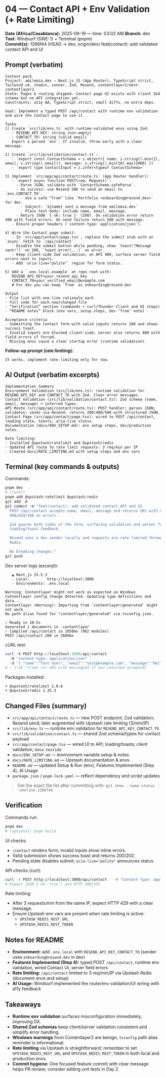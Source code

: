 # 04 — Contact API + Env Validation (+ Rate Limiting)

**Date (Africa/Casablanca):** 2025-09-19 — time: 03:02 AM 
**Branch:** dev  
**Tool:** Windsurf (SWE-1) + Terminal (pnpm)  
**Commit(s):** 1266f44 (HEAD -> dev, origin/dev) feat(contact): add validated contact API and UI

## Prompt (verbatim)
```text
Context pack
Project: amilemia.dev — Next.js 15 (App Router), TypeScript strict, Tailwind v4, shadcn, sonner, Zod, Resend, contentlayer2/next-contentlayer2.
State: Pages & routing shipped. Contact page UI exists with client Zod schema but no API integration yet.
Constraints: a11y AA, TypeScript strict, small diffs, no extra deps.

Goal: Implement a typed POST /api/contact with runtime env validation and wire the Contact page to use it.

Tasks
1) Create `src/lib/env.ts` with runtime-validated envs using Zod:
   - RESEND_API_KEY: string (non-empty)
   - CONTACT_TO: string (valid email)
   Export a parsed `env`. If invalid, throw early with a clear message.

2) Create `src/lib/validation/contact.ts`:
   - `export const ContactSchema = z.object({ name: z.string().min(2), email: z.string().email(), message: z.string().min(10).max(2000) })`
   - `export type ContactInput = z.infer<typeof ContactSchema>`

3) Implement `src/app/api/contact/route.ts` (App Router handler):
   - `export async function POST(req: Request)`:
     - Parse JSON, validate with `ContactSchema.safeParse`.
     - On success: use Resend SDK to send an email to `env.CONTACT_TO`.
       - Use a safe “from” like `Portfolio <onboarding@resend.dev>` for dev.
       - Subject: `${name} sent a message from amilemia.dev`
       - Plain text body: include name, email, message.
     - Return JSON `{ ok: true }` (200). On validation error return 400 with field errors. On send failure return 500 with message.
   - Ensure proper headers (`content-type: application/json`).

4) Wire the Contact page submit:
   - In `src/app/contact/page.tsx`, replace the submit stub with an `async` fetch to `/api/contact`.
   - Disable the submit button while pending; show `toast("Message sent!")` on 200, `toast.error(...)` on error.
   - Keep client-side Zod validation; on API 400, surface server field errors next to inputs.
   - Add `aria-live="polite"` region for form status.

5) Add a `.env.local.example` at repo root with:
   RESEND_API_KEY=your_resend_api_key
   CONTACT_TO=your_verified_email@example.com
   # For dev you can keep `from` as onboarding@resend.dev

Output
- File list with one-line rationale each
- Full code for each new/changed file
- “Verification” section (commands + curl/Thunder Client and UI steps)
- “README notes” block (env vars, setup steps, dev ‘from’ note)

Acceptance criteria
- Submitting the Contact form with valid inputs returns 200 and shows success toast.
- Invalid inputs are blocked client-side; server also returns 400 with field errors if forced.
- Missing envs cause a clear startup error (runtime validation).
```

**Follow-up prompt (rate limiting):**
```text
It works, implement rate limiting only for now.
```

## AI Output (verbatim excerpts)
```text
Implementation Summary
Environment Validation (src/lib/env.ts): runtime validation for RESEND_API_KEY and CONTACT_TO with Zod. Clear error messages.
Contact Validation (src/lib/validation/contact.ts): Zod schema (name, email, message) + inferred types.
API Route (src/app/api/contact/route.ts): POST handler; parses JSON; validates; sends via Resend; returns 200/400/500 with structured JSON.
Contact Page (src/app/contact/page.tsx): wired to POST /api/contact, loading state, toasts, aria-live status.
Documentation (docs/ENV_SETUP.md): env setup steps, dev/production notes.

Rate limiting:
- Installed @upstash/ratelimit and @upstash/redis
- Updated API route to rate limit requests: 3 req/min per IP
- Created docs/RATE_LIMITING.md with setup steps and env vars
```

## Terminal (key commands & outputs)
Commands:
```powershell
pnpm dev
# (later)
pnpm add @upstash/ratelimit @upstash/redis
git add -A
git commit -m "feat(contact): add validated contact API and UI
  POST /api/contact accepts name, email, message and returns 202 with messageId, or
  400/429/500 on errors.

  Zod guards both sides of the form, surfacing validation and server failures with
  loading/toast feedback.

  Resend uses a dev sender locally and requests are rate limited through Upstash
  Redis.

  No breaking changes."
git push
```

Dev server logs (excerpt):
```text
   ▲ Next.js 15.5.3
   - Local:        http://localhost:3000
   - Environments: .env.local

Warning: Contentlayer might not work as expected on Windows
Contentlayer config change detected. Updating type definitions and data...
Contentlayer (Warning): Importing from `contentlayer/generated` might not work.
No path alias found for "contentlayer/generated" via tsconfig.json.

✓ Ready in 10.5s
Generated 1 documents in .contentlayer
✓ Compiled /api/contact in 1850ms (962 modules)
POST /api/contact 200 in 2689ms
```

cURL test:
```powershell
curl -X POST http://localhost:3000/api/contact `
  -H "content-type: application/json" `
  -d '{ "name":"Test User", "email":"test@example.com", "message":"Hello from curl!" }'
# → {"ok":true} (or 202 with messageId if you returned accepted)
```

Packages installed:
```text
+ @upstash/ratelimit 2.0.6
+ @upstash/redis 1.35.3
```

## Changed Files (summary)
- `src/app/api/contact/route.ts` — new POST endpoint; Zod validation; Resend send; later augmented with Upstash rate limiting (3/min/IP)
- `src/lib/env.ts` — runtime env validation for `RESEND_API_KEY`, `CONTACT_TO`
- `src/lib/validation/contact.ts` — shared Zod schema/types for contact payload
- `src/app/contact/page.tsx` — wired UI to API; loading/toasts; client validation; `data-testid`s
- `docs/ENV_SETUP.md` — environment variable setup & notes
- `docs/RATE_LIMITING.md` — Upstash documentation & envs
- `README.md` — updated Setup & Run (env), Features Implemented (Step 4), AI Usage
- `package.json` / `pnpm-lock.yaml` — reflect dependency and script updates

> Get the exact file list after committing with:
> `git show --name-status --oneline 1266f44`

## Verification
Commands run:
```bash
pnpm dev
# (optional) pnpm build
```

UI checks:
- `/contact` renders form; invalid inputs show inline errors.
- Valid submission shows success toast and returns 200/202.
- Pending state disables submit; `aria-live="polite"` announces status.

API checks (curl):
```bash
curl -X POST http://localhost:3000/api/contact   -H "Content-Type: application/json"   -d '{"name":"Test User","email":"test@example.com","message":"Hello"}'
# Expect JSON { ok: true } and HTTP 200/202
```

Rate limiting:
- After 3 requests/min from the same IP, expect HTTP 429 with a clear message.
- Ensure Upstash env vars are present when rate limiting is active:
  - `UPSTASH_REDIS_REST_URL`
  - `UPSTASH_REDIS_REST_TOKEN`

## Notes for README
- **Environment:** add `.env.local` with `RESEND_API_KEY`, `CONTACT_TO` (sender uses `onboarding@resend.dev` in dev)
- **Features Implemented (Step 4):** typed POST `/api/contact`, runtime env validation, wired Contact UI, server field errors
- **Rate limiting:** `/api/contact` limited to 3 req/min/IP via Upstash Redis (document envs and setup)
- **AI Usage:** Windsurf implemented the route/env validation/UI wiring with a11y feedback

## Takeaways
- **Runtime env validation** surfaces misconfiguration immediately, improving DX.
- **Shared Zod schemas** keep client/server validation consistent and simplify error handling.
- **Windows warnings** from Contentlayer2 are benign; `tsconfig` path alias reminder is informational.
- **Rate limiting** via Upstash is straightforward; remember to set `UPSTASH_REDIS_REST_URL` and `UPSTASH_REDIS_REST_TOKEN` in both local and production envs.
- **Commit hygiene:** One focused feature commit with clear message helps PR review; consider adding unit tests in Day 2.
